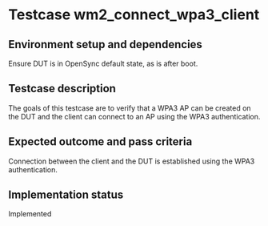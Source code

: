 # Testcase wm2_connect_wpa3_client

## Environment setup and dependencies

Ensure DUT is in OpenSync default state, as is after boot.

## Testcase description

The goals of this testcase are to verify that a WPA3 AP can be created on the DUT and the client can connect to an AP
using the WPA3 authentication.

## Expected outcome and pass criteria

Connection between the client and the DUT is established using the WPA3 authentication.

## Implementation status

Implemented
